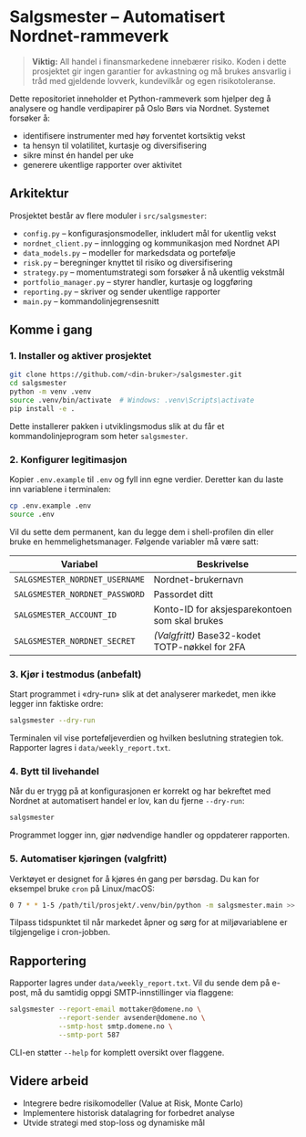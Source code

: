 # Salgsmester – Automatisert Nordnet-rammeverk

> **Viktig:** All handel i finansmarkedene innebærer risiko. Koden i dette
> prosjektet gir ingen garantier for avkastning og må brukes ansvarlig i tråd med
> gjeldende lovverk, kundevilkår og egen risikotoleranse.

Dette repositoriet inneholder et Python-rammeverk som hjelper deg å analysere og
handle verdipapirer på Oslo Børs via Nordnet. Systemet forsøker å:

- identifisere instrumenter med høy forventet kortsiktig vekst
- ta hensyn til volatilitet, kurtasje og diversifisering
- sikre minst én handel per uke
- generere ukentlige rapporter over aktivitet

## Arkitektur

Prosjektet består av flere moduler i `src/salgsmester`:

- `config.py` – konfigurasjonsmodeller, inkludert mål for ukentlig vekst
- `nordnet_client.py` – innlogging og kommunikasjon med Nordnet API
- `data_models.py` – modeller for markedsdata og portefølje
- `risk.py` – beregninger knyttet til risiko og diversifisering
- `strategy.py` – momentumstrategi som forsøker å nå ukentlig vekstmål
- `portfolio_manager.py` – styrer handler, kurtasje og loggføring
- `reporting.py` – skriver og sender ukentlige rapporter
- `main.py` – kommandolinjegrensesnitt

## Komme i gang

### 1. Installer og aktiver prosjektet

```bash
git clone https://github.com/<din-bruker>/salgsmester.git
cd salgsmester
python -m venv .venv
source .venv/bin/activate  # Windows: .venv\Scripts\activate
pip install -e .
```

Dette installerer pakken i utviklingsmodus slik at du får et kommandolinjeprogram
som heter `salgsmester`.

### 2. Konfigurer legitimasjon

Kopier `.env.example` til `.env` og fyll inn egne verdier. Deretter kan du laste
inn variablene i terminalen:

```bash
cp .env.example .env
source .env
```

Vil du sette dem permanent, kan du legge dem i shell-profilen din eller bruke en
hemmelighetsmanager. Følgende variabler må være satt:

| Variabel | Beskrivelse |
| --- | --- |
| `SALGSMESTER_NORDNET_USERNAME` | Nordnet-brukernavn |
| `SALGSMESTER_NORDNET_PASSWORD` | Passordet ditt |
| `SALGSMESTER_ACCOUNT_ID` | Konto-ID for aksjesparekontoen som skal brukes |
| `SALGSMESTER_NORDNET_SECRET` | *(Valgfritt)* Base32-kodet TOTP-nøkkel for 2FA |

### 3. Kjør i testmodus (anbefalt)

Start programmet i «dry-run» slik at det analyserer markedet, men ikke legger inn
faktiske ordre:

```bash
salgsmester --dry-run
```

Terminalen vil vise porteføljeverdien og hvilken beslutning strategien tok.
Rapporter lagres i `data/weekly_report.txt`.

### 4. Bytt til livehandel

Når du er trygg på at konfigurasjonen er korrekt og har bekreftet med Nordnet at
automatisert handel er lov, kan du fjerne `--dry-run`:

```bash
salgsmester
```

Programmet logger inn, gjør nødvendige handler og oppdaterer rapporten.

### 5. Automatiser kjøringen (valgfritt)

Verktøyet er designet for å kjøres én gang per børsdag. Du kan for eksempel bruke
`cron` på Linux/macOS:

```bash
0 7 * * 1-5 /path/til/prosjekt/.venv/bin/python -m salgsmester.main >> salgsmester.log 2>&1
```

Tilpass tidspunktet til når markedet åpner og sørg for at miljøvariablene er
tilgjengelige i cron-jobben.

## Rapportering

Rapporter lagres under `data/weekly_report.txt`. Vil du sende dem på e-post, må
du samtidig oppgi SMTP-innstillinger via flaggene:

```bash
salgsmester --report-email mottaker@domene.no \
            --report-sender avsender@domene.no \
            --smtp-host smtp.domene.no \
            --smtp-port 587
```

CLI-en støtter `--help` for komplett oversikt over flaggene.

## Videre arbeid

- Integrere bedre risikomodeller (Value at Risk, Monte Carlo)
- Implementere historisk datalagring for forbedret analyse
- Utvide strategi med stop-loss og dynamiske mål
